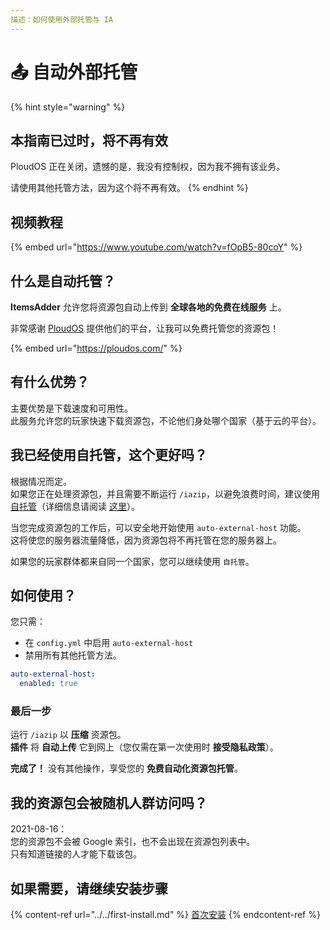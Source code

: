 ```yaml
---
描述：如何使用外部托管与 IA
---
```


# 📤 自动外部托管

{% hint style="warning" %}
## 本指南已过时，将不再有效

PloudOS 正在关闭，遗憾的是，我没有控制权，因为我不拥有该业务。

请使用其他托管方法，因为这个将不再有效。
{% endhint %}

## 视频教程

{% embed url="https://www.youtube.com/watch?v=fOpB5-80coY" %}

## 什么是自动托管？

**ItemsAdder** 允许您将资源包自动上传到 **全球各地的免费在线服务** 上。

非常感谢 [PloudOS](https://ploudos.com/it/) 提供他们的平台，让我可以免费托管您的资源包！

{% embed url="https://ploudos.com/" %}

## 有什么优势？

主要优势是下载速度和可用性。\
此服务允许您的玩家快速下载资源包，不论他们身处哪个国家（基于云的平台）。

## 我已经使用自托管，这个更好吗？

根据情况而定。\
如果您正在处理资源包，并且需要不断运行 `/iazip`，以避免浪费时间，建议使用 [自托管](../../plugin-usage/resourcepack-hosting/resourcepack-self-hosting.md)（详细信息请阅读 [这里](../../plugin-usage/resourcepack-hosting/tips-for-fastest-usage.md)）。

当您完成资源包的工作后，可以安全地开始使用 `auto-external-host` 功能。\
这将使您的服务器流量降低，因为资源包将不再托管在您的服务器上。

如果您的玩家群体都来自同一个国家，您可以继续使用 `自托管`。

## 如何使用？

您只需：

* 在 `config.yml` 中启用 `auto-external-host`
* 禁用所有其他托管方法。

```yaml
auto-external-host:
  enabled: true
```

### 最后一步

运行 `/iazip` 以 **压缩** 资源包。\
**插件** 将 **自动上传** 它到网上（您仅需在第一次使用时 **接受隐私政策**）。

**完成了！** 没有其他操作，享受您的 **免费自动化资源包托管**。

## 我的资源包会被随机人群访问吗？

2021-08-16：\
您的资源包不会被 Google 索引，也不会出现在资源包列表中。\
只有知道链接的人才能下载该包。

## 如果需要，请继续安装步骤

{% content-ref url="../../first-install.md" %}
[首次安装](../../first-install.md)
{% endcontent-ref %}
